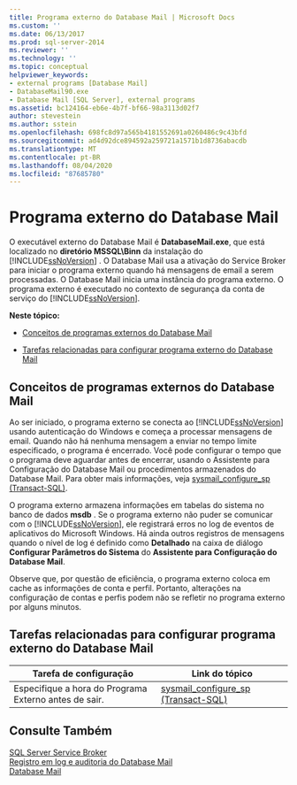 ```yaml
---
title: Programa externo do Database Mail | Microsoft Docs
ms.custom: ''
ms.date: 06/13/2017
ms.prod: sql-server-2014
ms.reviewer: ''
ms.technology: ''
ms.topic: conceptual
helpviewer_keywords:
- external programs [Database Mail]
- DatabaseMail90.exe
- Database Mail [SQL Server], external programs
ms.assetid: bc124164-eb6e-4b7f-bf66-98a3113d02f7
author: stevestein
ms.author: sstein
ms.openlocfilehash: 698fc8d97a565b4181552691a0260486c9c43bfd
ms.sourcegitcommit: ad4d92dce894592a259721a1571b1d8736abacdb
ms.translationtype: MT
ms.contentlocale: pt-BR
ms.lasthandoff: 08/04/2020
ms.locfileid: "87685780"
---
```

# <a name="database-mail-external-program"></a>Programa externo do Database Mail
  O executável externo do Database Mail é **DatabaseMail.exe**, que está localizado no **diretório MSSQL\Binn** da instalação do [!INCLUDE[ssNoVersion](../../includes/ssnoversion-md.md)] . O Database Mail usa a ativação do Service Broker para iniciar o programa externo quando há mensagens de email a serem processadas. O Database Mail inicia uma instância do programa externo. O programa externo é executado no contexto de segurança da conta de serviço do [!INCLUDE[ssNoVersion](../../includes/ssnoversion-md.md)].  
  
 **Neste tópico:**  
  
-   [Conceitos de programas externos do Database Mail](#ComponentsAndConcepts)  
  
-   [Tarefas relacionadas para configurar programa externo do Database Mail](#RelatedTasks)  
  
##  <a name="database-mail-external-program-concepts"></a><a name="ComponentsAndConcepts"></a> Conceitos de programas externos do Database Mail  
 Ao ser iniciado, o programa externo se conecta ao [!INCLUDE[ssNoVersion](../../includes/ssnoversion-md.md)] usando autenticação do Windows e começa a processar mensagens de email. Quando não há nenhuma mensagem a enviar no tempo limite especificado, o programa é encerrado. Você pode configurar o tempo que o programa deve aguardar antes de encerrar, usando o Assistente para Configuração do Database Mail ou procedimentos armazenados do Database Mail. Para obter mais informações, veja [sysmail_configure_sp &#40;Transact-SQL&#41;](/sql/relational-databases/system-stored-procedures/sysmail-configure-sp-transact-sql).  
  
 O programa externo armazena informações em tabelas do sistema no banco de dados **msdb** . Se o programa externo não puder se comunicar com o [!INCLUDE[ssNoVersion](../../includes/ssnoversion-md.md)], ele registrará erros no log de eventos de aplicativos do Microsoft Windows. Há ainda outros registros de mensagens quando o nível de log é definido como **Detalhado** na caixa de diálogo **Configurar Parâmetros do Sistema** do **Assistente para Configuração do Database Mail**.  
  
 Observe que, por questão de eficiência, o programa externo coloca em cache as informações de conta e perfil. Portanto, alterações na configuração de contas e perfis podem não se refletir no programa externo por alguns minutos.  
  
##  <a name="tasks-related-to-configuring-database-mail-external-program"></a><a name="RelatedTasks"></a> Tarefas relacionadas para configurar programa externo do Database Mail  
  
|Tarefa de configuração|Link do tópico|  
|------------------------|----------------|  
|Especifique a hora do Programa Externo antes de sair.|[sysmail_configure_sp &#40;Transact-SQL&#41;](/sql/relational-databases/system-stored-procedures/sysmail-configure-sp-transact-sql)|  
  
## <a name="see-also"></a>Consulte Também  
 [SQL Server Service Broker](../../database-engine/configure-windows/sql-server-service-broker.md)   
 [Registro em log e auditoria do Database Mail](database-mail-log-and-audits.md)   
 [Database Mail](database-mail.md)  
  
  
